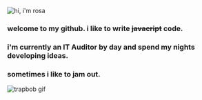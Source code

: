 ![hi, i'm rosa](https://github.com/rcowe/rcowe/blob/main/assets/2021-07-24_15-28-51.gif)

### welcome to my github. i like to write ~~javacript~~ code.
### i'm currently an IT Auditor by day and spend my nights developing ideas.


### sometimes i like to jam out.
![trapbob gif](https://giphy.com/stickers/lw3YiRBFj4xz7i5141)


<!--
**rcowe/rcowe** is a ✨ _special_ ✨ repository because its `README.md` (this file) appears on your GitHub profile.

Here are some ideas to get you started:

- 🔭 I’m currently working on ...
- 🌱 I’m currently learning ...
- 👯 I’m looking to collaborate on ...
- 🤔 I’m looking for help with ...
- 💬 Ask me about ...
- 📫 How to reach me: ...
- 😄 Pronouns: ...
- ⚡ Fun fact: ...
-->
